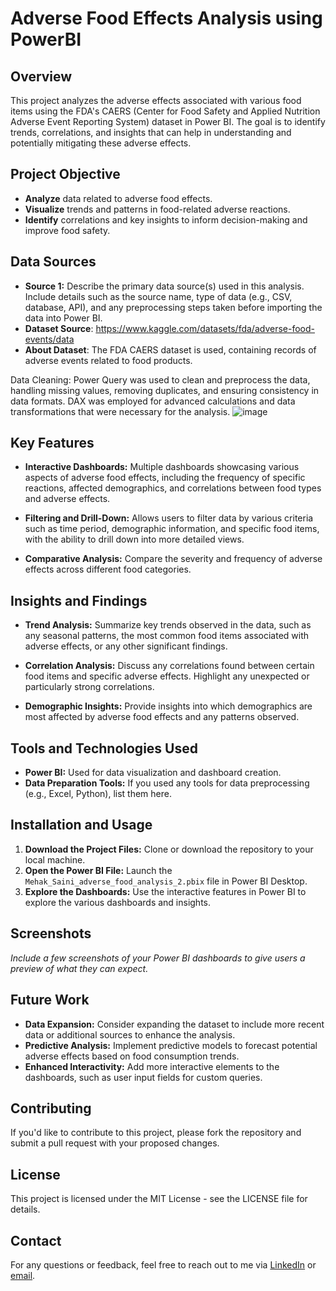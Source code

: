 # Adverse Food Effects Analysis using PowerBI


## Overview

This project analyzes the adverse effects associated with various food items using the FDA's CAERS (Center for Food Safety and Applied Nutrition Adverse Event Reporting System) dataset in Power BI. The goal is to identify trends, correlations, and insights that can help in understanding and potentially mitigating these adverse effects.

## Project Objective

- **Analyze** data related to adverse food effects.
- **Visualize** trends and patterns in food-related adverse reactions.
- **Identify** correlations and key insights to inform decision-making and improve food safety.

## Data Sources

- **Source 1:** Describe the primary data source(s) used in this analysis. Include details such as the source name, type of data (e.g., CSV, database, API), and any preprocessing steps taken before importing the data into Power BI.
- **Dataset Source**: https://www.kaggle.com/datasets/fda/adverse-food-events/data
- **About Dataset**: The FDA CAERS dataset is used, containing records of adverse events related to food products.
  
Data Cleaning: Power Query was used to clean and preprocess the data, handling missing values, removing duplicates, and ensuring consistency in data formats. DAX was employed for advanced calculations and data transformations that were necessary for the analysis.
![image](https://github.com/user-attachments/assets/ae8a44c2-c8bd-4c53-93b8-a1b77bcde31b)


## Key Features

- **Interactive Dashboards:** Multiple dashboards showcasing various aspects of adverse food effects, including the frequency of specific reactions, affected demographics, and correlations between food types and adverse effects.
  
- **Filtering and Drill-Down:** Allows users to filter data by various criteria such as time period, demographic information, and specific food items, with the ability to drill down into more detailed views.

- **Comparative Analysis:** Compare the severity and frequency of adverse effects across different food categories.

## Insights and Findings

- **Trend Analysis:** Summarize key trends observed in the data, such as any seasonal patterns, the most common food items associated with adverse effects, or any other significant findings.
  
- **Correlation Analysis:** Discuss any correlations found between certain food items and specific adverse effects. Highlight any unexpected or particularly strong correlations.

- **Demographic Insights:** Provide insights into which demographics are most affected by adverse food effects and any patterns observed.

## Tools and Technologies Used

- **Power BI:** Used for data visualization and dashboard creation.
- **Data Preparation Tools:** If you used any tools for data preprocessing (e.g., Excel, Python), list them here.
  
## Installation and Usage

1. **Download the Project Files:** Clone or download the repository to your local machine.
2. **Open the Power BI File:** Launch the `Mehak_Saini_adverse_food_analysis_2.pbix` file in Power BI Desktop.
3. **Explore the Dashboards:** Use the interactive features in Power BI to explore the various dashboards and insights.

## Screenshots

_Include a few screenshots of your Power BI dashboards to give users a preview of what they can expect._

## Future Work

- **Data Expansion:** Consider expanding the dataset to include more recent data or additional sources to enhance the analysis.
- **Predictive Analysis:** Implement predictive models to forecast potential adverse effects based on food consumption trends.
- **Enhanced Interactivity:** Add more interactive elements to the dashboards, such as user input fields for custom queries.

## Contributing

If you'd like to contribute to this project, please fork the repository and submit a pull request with your proposed changes.

## License

This project is licensed under the MIT License - see the LICENSE file for details.

## Contact

For any questions or feedback, feel free to reach out to me via [LinkedIn](your-linkedin-profile-url) or [email](mailto:your-email@example.com).
